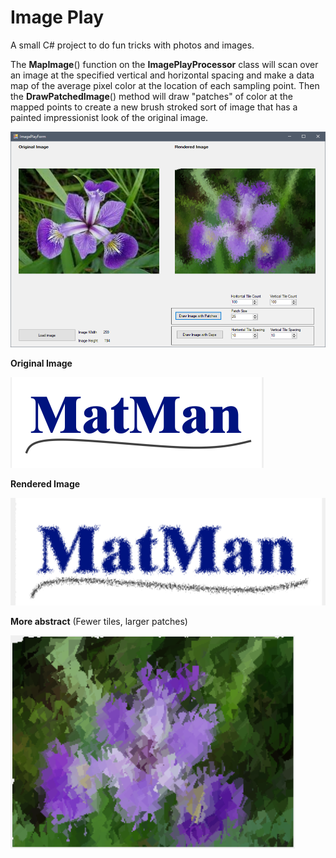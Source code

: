 ﻿# Image Play
A small C# project to do fun tricks with photos and images. 

The **MapImage**() function on the **ImagePlayProcessor** class will scan over an image at the specified vertical and horizontal spacing and make a data map of the average pixel color at the location of each sampling point. Then the **DrawPatchedImage**() method will draw "patches" of color at the mapped points to create a new brush stroked sort of image that has a painted impressionist look of the original image.


![](Documentation/ImagePlayForm.png)


**Original Image**

![](Documentation/MatMan_Original.png)

**Rendered Image**

![](Documentation/MatMan_Rendered.png)


**More abstract**
(Fewer tiles, larger patches)

![](Documentation/test_iris_rendered_002.png)
